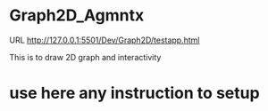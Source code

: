 # Graph2D_Agmntx
URL
http://127.0.0.1:5501/Dev/Graph2D/testapp.html

This is to draw 2D graph and interactivity 

# use here any instruction to setup

